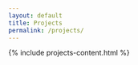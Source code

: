 ```yaml
---
layout: default
title: Projects
permalink: /projects/
---
```


{% include projects-content.html %}

<style>
.projects-header {
    padding: 4rem 0;
    text-align: center;
}

.projects-header h1 {
    color: var(--primary-color);
    margin: 0;
}

.projects-content {
    max-width: 1200px;
    margin: 0 auto;
    padding: 4rem 2rem;
}

.projects-grid {
    display: grid;
    grid-template-columns: repeat(auto-fit, minmax(300px, 1fr));
    gap: 2rem;
}

.project-card {
    background: var(--white);
    border-radius: 8px;
    overflow: hidden;
    transition: border-color 0.3s ease;
}

.project-card:hover {
    border: 1px solid var(--secondary-color);
}

.project-image {
    width: 100%;
    height: 200px;
    overflow: hidden;
}

.project-image img {
    width: 100%;
    height: 100%;
    object-fit: cover;
}

.project-content {
    padding: 1.5rem;
}

.project-content h2 {
    color: var(--primary-color);
    margin-bottom: 1rem;
    font-size: 1.5rem;
}

.project-content h3 {
    color: var(--primary-color);
    margin: 1rem 0 0.5rem 0;
    font-size: 1.2rem;
}

.project-tags {
    margin-bottom: 1rem;
}

.tag {
    display: inline-block;
    background: var(--light-gray);
    color: var(--primary-color);
    padding: 0.25rem 0.75rem;
    border-radius: 15px;
    font-size: 0.875rem;
    margin-right: 0.5rem;
    margin-bottom: 0.5rem;
}

.project-content ul {
    list-style-type: none;
    padding-left: 0;
}

.project-content li {
    margin-bottom: 0.5rem;
    position: relative;
    padding-left: 1.2rem;
}

.project-content li:before {
    content: "•";
    color: var(--secondary-color);
    position: absolute;
    left: 0;
}

@media (max-width: 768px) {
    .projects-content {
        padding: 2rem 1rem;
    }
    
    .projects-header {
        padding: 3rem 1rem;
    }
}
</style> 